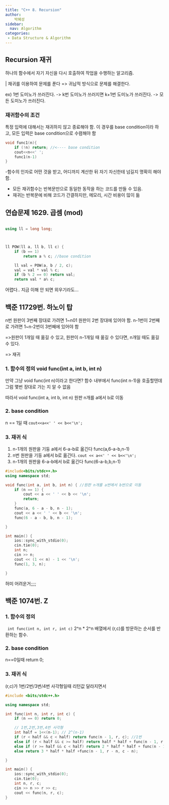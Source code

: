 ```yaml
---
title: "C++ 8. Recursion"
author:
    박혜성
sidebar:
  nav: Algorithm
categories:
 - Data Structure & Algorithm
---
```


## Recursion 재귀

하나의 함수에서 자기 자신을 다시 호출하여 작업을
수행하는 알고리즘.

| 재귀를 이용하여 문제를 푼다 => 귀납적 방식으로 문제를 해결한다.


ex) 1번 도미노가 쓰러진다. -> k번 도미노가 쓰러지면 k+1번 도미노가 쓰러진다. ->
모든 도미노가 쓰러진다.

### 재귀함수의 조건

특정 입력에 대해서는 재귀하지 않고 종료해야 함.
이 경우를 base condition이라 하고, 모든 입력은 base condition으로 수렴해야 함

```c++
void func1(n){
    if (!n) return; //<---- base condition
    cout<<n<<' ';
    func1(n-1)
}
```

-함수의 인자로 어떤 것을 받고, 어디까지 계산한 뒤 자기 자신한테 넘길지 명확히 해야 함.
- 모든 재귀함수는 반복문만으로 동일한 동작을 하는 코드를 만들 수 있음.
- 재귀는 반복문에 비해 코드가 간결하지만, 메모리, 시간 비용이 많이 듦

## 연습문제 1629. 곱셈 (mod)

```c++

using ll = long long;



ll POW(ll a, ll b, ll c) {
	if (b == 1)
		return a % c; //base condition

	ll val = POW(a, b / 2, c);
	val = val * val % c;
	if (b % 2 == 0) return val;
	return val * a% c;
```

어렵다.. 지금 이해 안 되면 외우기라도...

## 백준 11729번. 하노이 탑

n번 원판이 3번째 장대로 가려면 1~n01 원판이 2번 장대에
있어야 함. n-1번이 2번째로 가려면 1~n-2번이 3번째에 있어야 함

=>원판이 1개일 때 옮길 수 있고, 원판이 n-1개일 때 옮길 수 있다면, n개일 때도 옮길 수 있다.

=> 재귀

### 1. 함수의 정의 void func(int a, int b, int n)

만약 그냥 void func(int n)이라고 한다면?
함수 내부에서 func(int n-1)을 호출할텐데 그럼 몇번 장대로 가는 지 알 수 없음

따라서 void func(int a, int b, int n) 원판 n개를 a에서 b로 이동

### 2. base condition

n == 1일 때 ```cout<<a<<' ' << b<<'\n';```

### 3. 재귀 식

1. n-1개의 원판을 기둥 a에서 6-a-b로 옮긴다 func(a,6-a-b,n-1)
2. n번 원판을 기둥 a에서 b로 옮긴다. ```cout << a<<' ' << b<<'\n';```
3. n-1개의 원판을 6-a-b에서 b로 옮긴다 func(6-a-b,b,n-1)

```c++
#include<bits/stdc++.h>
using namespace std;

void func(int a, int b, int n) { //원판 n개를 a번에서 b번으로 이동
	if (n == 1) {
		cout << a << ' ' << b << '\n';
		return;
	}
	func(a, 6 - a - b, n - 1);
	cout << a << ' ' << b << '\n';
	func(6 - a - b, b, n - 1);

}

int main() {
	ios::sync_with_stdio(0);
	cin.tie(0);
	int n;
	cin >> n;
	cout << (1 << n) - 1 << '\n';
	func(1, 3, n);

}
```
허미 어려운거;;;;

## 백준 1074번. Z

### 1. 함수의 정의

``` int func(int n, int r, int c)```
2^n * 2^n 배열에서 (r,c)를 방문하는 순서를 반환하는 함수.

### 2. base condition

n==0일때 return 0;
### 3. 재귀 식

(r,c)가 1번/2번/3번/4번 사각형일때 리턴값 달라지면서

```c++
#include <bits/stdc++.h>

using namespace std;

int func(int n, int r, int c) {
	if (n == 0) return 0;

	// 1번,2번,3번,4번 사각형
	int half = 1<<(n-1); // 2^(n-1)
	if (r < half && c < half) return func(n - 1, r, c); //1번
	else if (r < half && c >= half) return half * half + func(n - 1, r, c - n); //2번
	else if (r >= half && c < half) return 2 * half * half + func(n - 1, r - n, c); //3번
	else return 3 * half * half +func(n - 1, r - n, c - n);

}

int main() {
	ios::sync_with_stdio(0);
	cin.tie(0);
	int n, r, c;
	cin >> n >> r >> c;
	cout << func(n, r, c);
}
```
